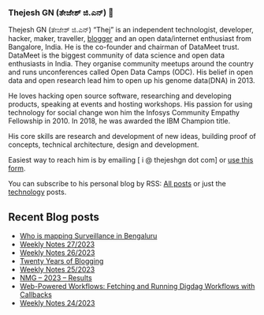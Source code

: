### Thejesh GN (ತೇಜೇಶ್ ಜಿ.ಎನ್) 👋

Thejesh GN (ತೇಜೇಶ್ ಜಿ.ಎನ್) “Thej” is an independent technologist, developer, hacker, maker, traveller, [blogger](https://thejeshgn.com/) and an open data/internet enthusiast from Bangalore, India. He is the co-founder and chairman of DataMeet trust. DataMeet is the biggest community of data science and open data enthusiasts in India. They organise community meetups around the country and runs unconferences called Open Data Camps (ODC). His belief in open data and open research lead him to open up his genome data(DNA) in 2013.

He loves hacking open source software, researching and developing products, speaking at events and hosting workshops. His passion for using technology for social change won him the Infosys Community Empathy Fellowship in 2010. In 2018, he was awarded the IBM Champion title.

His core skills are research and development of new ideas, building proof of concepts, technical architecture, design and development.

Easiest way to reach him is by emailing [ i @ thejeshgn dot com] or [use this form](https://thejeshgn.com/contact/).

You can subscribe to his personal blog by RSS: [All posts](https://feeds.thejeshgn.com/thejeshgn) or just the [technology](https://feeds.thejeshgn.com/technology) posts.

## Recent Blog posts
<!-- BLOG-POST-LIST:START -->
- [Who is mapping Surveillance in Bengaluru](https://thejeshgn.com/2023/07/10/who-is-mapping-surveillance-in-bengaluru/)
- [Weekly Notes 27/2023](https://thejeshgn.com/2023/07/07/weekly-notes-27-2023/)
- [Weekly Notes 26/2023](https://thejeshgn.com/2023/06/30/weekly-notes-26-2023/)
- [Twenty Years of Blogging](https://thejeshgn.com/2023/06/26/twenty-years-of-blogging/)
- [Weekly Notes 25/2023](https://thejeshgn.com/2023/06/23/weekly-notes-25-2023/)
- [NMG – 2023 – Results](https://thejeshgn.com/2023/06/21/nmg-2023-results/)
- [Web-Powered Workflows: Fetching and Running Digdag Workflows with Callbacks](https://thejeshgn.com/2023/06/20/web-powered-workflows-fetching-and-running-digdag-workflows-with-callbacks/)
- [Weekly Notes 24/2023](https://thejeshgn.com/2023/06/16/weekly-notes-24-2023/)
<!-- BLOG-POST-LIST:END -->
